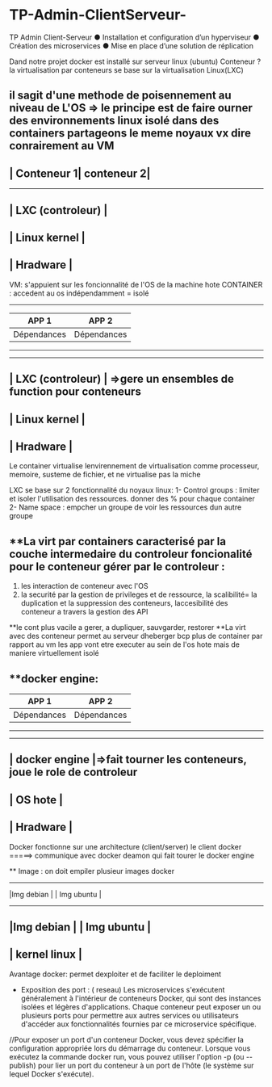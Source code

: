 # TP-Admin-ClientServeur-
TP Admin Client-Serveur 
● Installation et configuration d’un hyperviseur 
● Création des microservices 
● Mise en place d’une solution de réplication

Dand notre projet docker est installé sur serveur linux (ubuntu)
Conteneur ?
la virtualisation par conteneurs se base sur la virtualisation Linux(LXC)

il sagit d'une methode de poisennement au niveau de L'OS 
=> le principe est de faire ourner des environnements linux isolé dans des containers partageons le meme noyaux vx dire conrairement au VM 
--------------------------
| Conteneur 1| conteneur 2|
 --------------------------
 --------------------------
|     LXC (controleur)    | 
---------------------------
|        Linux kernel     |
---------------------------
|         Hradware        |
---------------------------

VM: s'appuient sur les foncionnalité de l'OS de la machine hote
CONTAINER : accedent au os indépendamment = isolé

 --------------------------
|   APP 1     |     APP 2  |
| ---------   | ---------- |
| Dépendances |Dépendances |
 --------------------------
 --------------------------
|     LXC (controleur)    | =>gere un ensembles de function pour conteneurs
---------------------------
|        Linux kernel     |
---------------------------
|         Hradware        |
---------------------------

Le container virtualise lenvirennement de virtualisation comme processeur, memoire, susteme de fichier, et ne virtualise pas la miche


LXC se base sur 2 fonctionnalité du noyaux linux:
1- Control groups : limiter et isoler l'utilisation des ressources. donner des % pour chaque container
2- Name space : empcher un groupe de voir les ressources dun autre groupe

**La virt par containers caracterisé par la couche intermedaire du controleur
foncionalité pour le conteneur gérer par le controleur : 
-------------------
1. les interaction de conteneur avec l'OS
2. la securité par la gestion de privileges et de ressource, la scalibilité= la duplication et la suppression des conteneurs, laccesibilité des conteneur a travers la gestion des API


**le cont plus vacile a gerer, a dupliquer, sauvgarder, restorer
**La virt avec des conteneur permet au serveur dheberger bcp plus de container par rapport au vm
les app vont etre executer au sein de l'os hote mais de maniere virtuellement isolé

**docker engine: 
 --------------------------
|   APP 1     |     APP 2  |
| ---------   | ---------- |
| Dépendances |Dépendances |
 --------------------------
 --------------------------
|     docker engine       |=>fait tourner les conteneurs, joue le role de controleur
---------------------------
|        OS hote          |
---------------------------
|         Hradware        |
---------------------------

Docker fonctionne sur une architecture (client/server)
le client docker =====> communique avec docker deamon qui fait tourer le docker engine

** Image :  on doit empiler plusieur images docker

-------------  --------------
|Img debian |  | Img ubuntu |
-------------  --------------
|Img debian |  | Img ubuntu |
---------------------------
|      kernel linux        |
---------------------------

Avantage docker: 
permet dexploiter et de faciliter le deploiment



* Exposition des port : ( reseau)
    Les microservices s'exécutent généralement à l'intérieur de conteneurs Docker, qui sont des instances isolées et légères d'applications. Chaque conteneur peut exposer un ou plusieurs ports pour permettre aux autres services ou utilisateurs d'accéder aux fonctionnalités fournies par ce microservice spécifique.

//Pour exposer un port d'un conteneur Docker, vous devez spécifier la configuration appropriée lors du démarrage du conteneur. Lorsque vous exécutez la commande docker run, vous pouvez utiliser l'option -p (ou --publish) pour lier un port du conteneur à un port de l'hôte (le système sur lequel Docker s'exécute).
